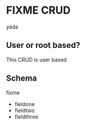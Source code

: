# FIXME CRUD

yada

## User or root based?

This CRUD is user based

## Schema

fixme
- fieldone
- fieldtwo
- fieldthree


